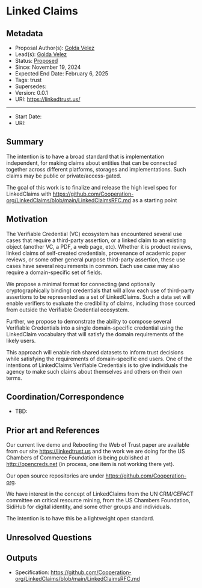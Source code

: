 # Linked Claims

## Metadata
- Proposal Author(s): [Golda Velez](https://github.com/gvelez17)
- Lead(s): [Golda Velez]()
- Status: [Proposed]()
- Since: November 19, 2024
- Expected End Date: February 6, 2025
- Tags: trust
- Supersedes: 
- Version: 0.0.1
- URI: https://linkedtrust.us/
---
[//]: # (Do not fill out below. To be filled out by chairs post-approval)
- Start Date: 
- URI: 

## Summary 

The intention is to have a broad standard that is implementation independent, for making claims about 
entities that can be connected together across different platforms, storages and implementations. Such claims may be public or private/access-gated.

The goal of this work is to finalize and release the high level spec for 
LinkedClaims with https://github.com/Cooperation-org/LinkedClaims/blob/main/LinkedClaimsRFC.md as a starting point

## Motivation

The Verifiable Credential (VC) ecosystem has encountered several use cases that require a third-party assertion,
or a linked claim to an existing object (another VC, a PDF, a web page, etc). 
Whether it is product reviews, linked claims of self-created credentials, provenance of academic paper reviews, 
or some other general purpose third-party assertion, these use cases have several requirements in common. 
Each use case may also require a domain-specific set of fields.

We propose a minimal format for connecting (and optionally cryptographically binding) 
credentials that will allow each use of third-party assertions to be represented as a set of LinkedClaims. 
Such a data set will enable verifiers to evaluate the credibility of claims, including those sourced from outside the Verifiable Credential ecosystem.

Further, we propose to demonstrate the ability to compose several Verifiable Credentials into a single domain-specific 
credential using the LinkedClaim vocabulary that will satisfy the domain requirements of the likely users.

This approach will enable rich shared datasets to inform trust decisions while satisfying the requirements of 
domain-specific end users. One of the intentions of LinkedClaims Verifiable Credentials is to give individuals 
the agency to make such claims about themselves and others on their own terms.

## Coordination/Correspondence

- TBD:

## Prior art and References

Our current live demo and Rebooting the Web of Trust paper are available from our
site https://linkedtrust.us and the work we are doing for the US Chambers of Commerce Foundation 
is being published at http://opencreds.net (in process, one item is not working there yet). 

Our open source repositories are under https://github.com/Cooperation-org.
   
We have interest in the concept of LinkedClaims from the UN CRM/CEFACT committee on critical resource mining,
from the US Chambers Foundation, SidiHub for digital identity, and some other groups and individuals.  

The intention is to have this be a lightweight open standard.

## Unresolved Questions

## Outputs

- Specification: https://github.com/Cooperation-org/LinkedClaims/blob/main/LinkedClaimsRFC.md
